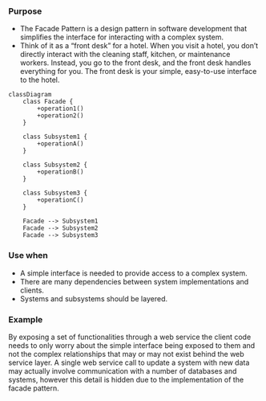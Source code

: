 
### Purpose

- The Facade Pattern is a design pattern in software development that simplifies the interface for interacting with a complex system.
- Think of it as a “front desk” for a hotel. When you visit a hotel, you don’t directly interact with the cleaning staff, kitchen, or maintenance workers. Instead, you go to the front desk, and the front desk handles everything for you. The front desk is your simple, easy-to-use interface to the hotel.

```mermaid
classDiagram
    class Facade {
        +operation1()
        +operation2()
    }

    class Subsystem1 {
        +operationA()
    }

    class Subsystem2 {
        +operationB()
    }

    class Subsystem3 {
        +operationC()
    }

    Facade --> Subsystem1
    Facade --> Subsystem2
    Facade --> Subsystem3

```


### Use when

- A simple interface is needed to provide access to a complex system.
- There are many dependencies between system implementations and clients.
- Systems and subsystems should be layered.

### Example


By exposing a set of functionalities through a web service the client code needs to only worry about the simple interface being exposed to them and not the complex relationships that may or may not exist behind the web service layer. A single web service call to update a system with new data may actually involve communication with a number of databases and systems, however this detail is hidden due to the implementation of the facade pattern.


